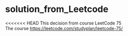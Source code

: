 # solution_from_Leetcode
<<<<<<< HEAD
This decision from course LeetCode 75<br />
The course https://leetcode.com/studyplan/leetcode-75/

